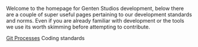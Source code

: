 Welcome to the homepage for Genten Studios development, below there are a couple of super useful pages pertaining to our development standards and norms. Even if you are already familiar with development or the tools we use its worth skimming before attempting to contribute.

[Git Processes](https://github.com/GentenStudios/Genten/wiki/Development-Git-Flow)
Coding standards